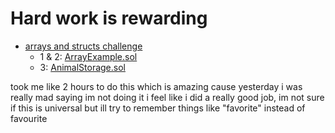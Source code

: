 # Hard work is rewarding

- [arrays and structs challenge](https://updraft.cyfrin.io/courses/solidity/simple-storage/solidity-arrays-and-structs?lesson_format=transcript)
    - 1 & 2: [ArrayExample.sol](ArrayExample.sol)
    - 3: [AnimalStorage.sol](AnimalStorage.sol)
    
took me like 2 hours to do this which is amazing cause yesterday i was really mad saying im not doing it
i feel like i did a really good job, im not sure if this is universal but ill try to remember things like "favorite" instead of favourite